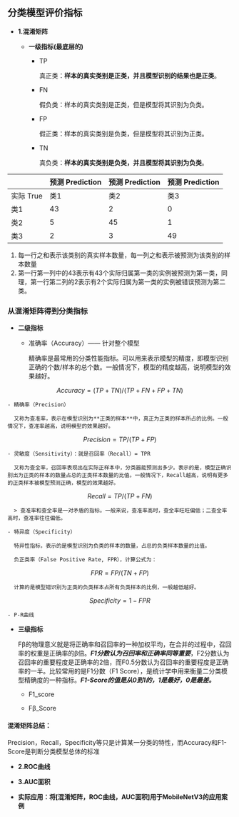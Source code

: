 ## 分类模型评价指标

- **1.混淆矩阵**

  - **一级指标(最底层的)**

    - TP

      真正类：**样本的真实类别是正类，并且模型识别的结果也是正类**。

    - FN

      假负类：样本的真实类别是正类，但是模型将其识别为负类。

    - FP

      假正类：样本的真实类别是负类，但是模型将其识别为正类。

    - TN

      真负类：**样本的真实类别是负类，并且模型将其识别为负类**。

||预测 Prediction|预测 Prediction|预测 Prediction|
|-|-|-|-|
|实际 True|类1|类2|类3|
|类1|43|2|0|
|类2|5|45|1|
|类3|2|3|49|


  1. 每一行之和表示该类别的真实样本数量，每一列之和表示被预测为该类别的样本数量
  2. 第一行第一列中的43表示有43个实际归属第一类的实例被预测为第一类，同理，第一行第二列的2表示有2个实际归属为第一类的实例被错误预测为第二类。

  ### 从混淆矩阵得到分类指标

  - **二级指标**

    - 准确率（Accuracy）—— 针对整个模型

      精确率是最常用的分类性能指标。可以用来表示模型的精度，即模型识别正确的个数/样本的总个数。一般情况下，模型的精度越高，说明模型的效果越好。

$$
Accuracy = (TP+TN)/(TP+FN+FP+TN)
$$

    - 精确率（Precision）

      又称为查准率，表示在模型识别为**正类的样本**中，真正为正类的样本所占的比例。一般情况下，查准率越高，说明模型的效果越好。

$$
Precision = TP/(TP+FP)
$$

    - 灵敏度（Sensitivity）：就是召回率（Recall）= TPR

      又称为查全率，召回率表现出在实际正样本中，分类器能预测出多少。表示的是，模型正确识别出为正类的样本的数量占总的正类样本数量的比值。一般情况下，Recall越高，说明有更多的正类样本被模型预测正确，模型的效果越好。

$$
Recall = TP/(TP+FN)
$$

      

      > 查准率和查全率是一对矛盾的指标。一般来说，查准率高时，查全率旺旺偏低；二查全率高时，查准率往往偏低。

    - 特异度（Specificity）

      特异性指标，表示的是模型识别为负类的样本的数量，占总的负类样本数量的比值。

      负正类率（False Positive Rate, FPR），计算公式为：

$$
FPR=FP/(TN+FP)
$$

      计算的是模型错识别为正类的负类样本占所有负类样本的比例，一般越低越好。

$$
Specificity = 1 - FPR
$$

    - P-R曲线

  - **三级指标**

    Fβ的物理意义就是将正确率和召回率的一种加权平均，在合并的过程中，召回率的权重是正确率的β倍。***F1分数认为召回率和正确率同等重要***，F2分数认为召回率的重要程度是正确率的2倍，而F0.5分数认为召回率的重要程度是正确率的一半。比较常用的是F1分数（F1 Score），是统计学中用来衡量二分类模型精确度的一种指标。***F1-Score的值是从0到1的，1是最好，0是最差。***

    - F1_score 

    - Fβ_Score

  #### 混淆矩阵总结：

  Precision，Recall，Specificity等只是计算某一分类的特性，而Accuracy和F1-Score是判断分类模型总体的标准

- **2.ROC曲线**

- **3.AUC面积**

- **实际应用：将[混淆矩阵，ROC曲线，AUC面积]用于MobileNetV3的应用案例**

